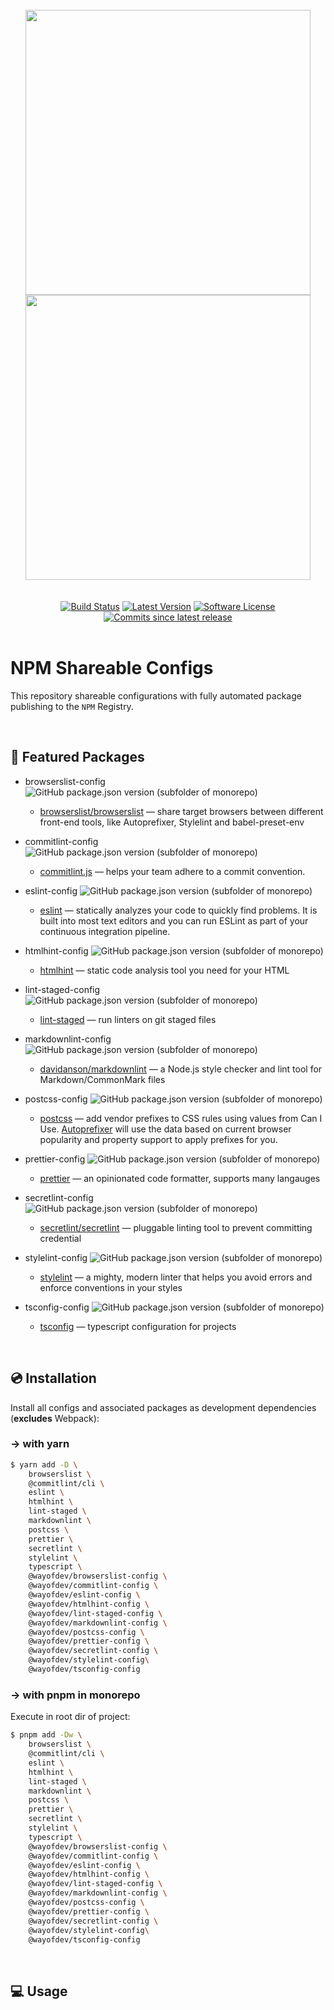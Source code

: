 <br>

<div align="center">
<img width="456" src="https://raw.githubusercontent.com/wayofdev/npm-shareable-configs/master/assets/logo.gh-light-mode-only.png#gh-light-mode-only">
<img width="456" src="https://raw.githubusercontent.com/wayofdev/npm-shareable-configs/master/assets/logo.gh-dark-mode-only.png#gh-dark-mode-only">
</div>
<br>

<br>

<div align="center">
<a href="https://actions-badge.atrox.dev/wayofdev/npm-shareable-configs/goto"><img alt="Build Status" src="https://img.shields.io/endpoint.svg?url=https%3A%2F%2Factions-badge.atrox.dev%2Fwayofdev%2Fnpm-shareable-configs%2Fbadge&style=flat-square"/></a>
<a href="https://github.com/wayofdev/npm-shareable-configs/tags"><img src="https://img.shields.io/github/v/tag/wayofdev/npm-shareable-configs?sort=semver&style=flat-square" alt="Latest Version"></a>
<a href="LICENSE.md"><img src="https://img.shields.io/github/license/wayofdev/npm-shareable-configs.svg?style=flat-square&color=blue" alt="Software License"/></a>
<a href="#"><img alt="Commits since latest release" src="https://img.shields.io/github/commits-since/wayofdev/npm-shareable-configs/latest?style=flat-square"></a>
</div>

<br>

# NPM Shareable Configs

This repository shareable configurations with fully automated package publishing to the `NPM` Registry.

<br>

## 🚀 Featured Packages

* browserslist-config ![GitHub package.json version (subfolder of monorepo)](https://img.shields.io/github/package-json/v/wayofdev/npm-shareable-configs?filename=packages%2Fbrowserslist-config%2Fpackage.json&style=flat-square)
  * [browserslist/browserslist](https://github.com/browserslist/browserslist) — share target browsers between different front-end tools, like Autoprefixer, Stylelint and babel-preset-env

* commitlint-config ![GitHub package.json version (subfolder of monorepo)](https://img.shields.io/github/package-json/v/wayofdev/npm-shareable-configs?filename=packages%2Fcommitlint-config%2Fpackage.json&style=flat-square)
  * [commitlint.js](https://commitlint.js.org/#/) — helps your team adhere to a commit convention.

* eslint-config ![GitHub package.json version (subfolder of monorepo)](https://img.shields.io/github/package-json/v/wayofdev/npm-shareable-configs?filename=packages%2Feslint-config%2Fpackage.json&style=flat-square)
  * [eslint](https://eslint.org/) — statically analyzes your code to quickly find problems. It is built into most text editors and you can run ESLint as part of your continuous integration pipeline.

* htmlhint-config ![GitHub package.json version (subfolder of monorepo)](https://img.shields.io/github/package-json/v/wayofdev/npm-shareable-configs?filename=packages%2Fhtmlhint-config%2Fpackage.json&style=flat-square)
  * [htmlhint](https://htmlhint.com) — static code analysis tool you need for your HTML

* lint-staged-config ![GitHub package.json version (subfolder of monorepo)](https://img.shields.io/github/package-json/v/wayofdev/npm-shareable-configs?filename=packages%2Flint-staged-config%2Fpackage.json&style=flat-square)
  * [lint-staged](https://github.com/okonet/lint-staged) — run linters on git staged files

* markdownlint-config ![GitHub package.json version (subfolder of monorepo)](https://img.shields.io/github/package-json/v/wayofdev/npm-shareable-configs?filename=packages%2Fmarkdownlint-config%2Fpackage.json&style=flat-square)
  * [davidanson/markdownlint](https://github.com/DavidAnson/markdownlint) — a Node.js style checker and lint tool for Markdown/CommonMark files

* postcss-config ![GitHub package.json version (subfolder of monorepo)](https://img.shields.io/github/package-json/v/wayofdev/npm-shareable-configs?filename=packages%2Fpostcss-config%2Fpackage.json&style=flat-square)
  * [postcss](https://postcss.org/) — add vendor prefixes to CSS rules using values from Can I Use. [Autoprefixer](https://github.com/postcss/autoprefixer) will use the data based on current browser popularity and property support to apply prefixes for you.

* prettier-config ![GitHub package.json version (subfolder of monorepo)](https://img.shields.io/github/package-json/v/wayofdev/npm-shareable-configs?filename=packages%2Fprettier-config%2Fpackage.json&style=flat-square)
  * [prettier](https://prettier.io/) — an opinionated code formatter, supports many langauges

* secretlint-config ![GitHub package.json version (subfolder of monorepo)](https://img.shields.io/github/package-json/v/wayofdev/npm-shareable-configs?filename=packages%2Fsecretlint-config%2Fpackage.json&style=flat-square)
  * [secretlint/secretlint](https://github.com/secretlint/secretlint) — pluggable linting tool to prevent committing credential

* stylelint-config ![GitHub package.json version (subfolder of monorepo)](https://img.shields.io/github/package-json/v/wayofdev/npm-shareable-configs?filename=packages%2Fsecretlint-config%2Fpackage.json&style=flat-square)
  * [stylelint](https://stylelint.io) — a mighty, modern linter that helps you avoid errors and enforce conventions in your styles

* tsconfig-config ![GitHub package.json version (subfolder of monorepo)](https://img.shields.io/github/package-json/v/wayofdev/npm-shareable-configs?filename=packages%2Ftsconfig-config%2Fpackage.json&style=flat-square)
  * [tsconfig](https://www.typescriptlang.org/docs/handbook/tsconfig-json.html) — typescript configuration for projects


<br>

## 💿 Installation

Install all configs and associated packages as development dependencies (**excludes** Webpack):

### → with yarn

```bash
$ yarn add -D \
    browserslist \
    @commitlint/cli \
    eslint \
    htmlhint \
    lint-staged \
    markdownlint \
    postcss \
    prettier \
    secretlint \
    stylelint \
    typescript \
    @wayofdev/browserslist-config \
    @wayofdev/commitlint-config \
    @wayofdev/eslint-config \
    @wayofdev/htmlhint-config \
    @wayofdev/lint-staged-config \
    @wayofdev/markdownlint-config \
    @wayofdev/postcss-config \
    @wayofdev/prettier-config \
    @wayofdev/secretlint-config \
    @wayofdev/stylelint-config\
    @wayofdev/tsconfig-config
```

### → with pnpm in monorepo

Execute in root dir of project:

```bash
$ pnpm add -Dw \
    browserslist \
    @commitlint/cli \
    eslint \
    htmlhint \
    lint-staged \
    markdownlint \
    postcss \
    prettier \
    secretlint \
    stylelint \
    typescript \
    @wayofdev/browserslist-config \
    @wayofdev/commitlint-config \
    @wayofdev/eslint-config \
    @wayofdev/htmlhint-config \
    @wayofdev/lint-staged-config \
    @wayofdev/markdownlint-config \
    @wayofdev/postcss-config \
    @wayofdev/prettier-config \
    @wayofdev/secretlint-config \
    @wayofdev/stylelint-config\
    @wayofdev/tsconfig-config
```

<br>

## 💻 Usage

